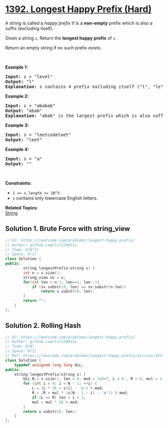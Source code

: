 # [1392. Longest Happy Prefix (Hard)](https://leetcode.com/problems/longest-happy-prefix/)

<p>A string is called a&nbsp;<em>happy prefix</em>&nbsp;if is a <strong>non-empty</strong> prefix which is also a suffix (excluding itself).</p>

<p>Given a string <code>s</code>. Return the <strong>longest happy prefix</strong>&nbsp;of <code>s</code>&nbsp;.</p>

<p>Return an empty string if no such prefix exists.</p>

<p>&nbsp;</p>
<p><strong>Example 1:</strong></p>

<pre><strong>Input:</strong> s = "level"
<strong>Output:</strong> "l"
<strong>Explanation:</strong> s contains 4 prefix excluding itself ("l", "le", "lev", "leve"), and suffix ("l", "el", "vel", "evel"). The largest prefix which is also suffix is given by "l".
</pre>

<p><strong>Example 2:</strong></p>

<pre><strong>Input:</strong> s = "ababab"
<strong>Output:</strong> "abab"
<strong>Explanation:</strong> "abab" is the largest prefix which is also suffix. They can overlap in the original string.
</pre>

<p><strong>Example 3:</strong></p>

<pre><strong>Input:</strong> s = "leetcodeleet"
<strong>Output:</strong> "leet"
</pre>

<p><strong>Example 4:</strong></p>

<pre><strong>Input:</strong> s = "a"
<strong>Output:</strong> ""
</pre>

<p>&nbsp;</p>
<p><strong>Constraints:</strong></p>

<ul>
	<li><code>1 &lt;= s.length &lt;= 10^5</code></li>
	<li><code>s</code> contains only lowercase English letters.</li>
</ul>


**Related Topics**:  
[String](https://leetcode.com/tag/string/)

## Solution 1. Brute Force with string_view

```cpp
// OJ: https://leetcode.com/problems/longest-happy-prefix/
// Author: github.com/lzl124631x
// Time: O(N^2)
// Space: O(1)
class Solution {
public:
        string longestPrefix(string s) {
        int n = s.size();
        string_view sv = s;
        for(int len = n-1; len>=1; len--){
            if (sv.substr(0, len) == sv.substr(n-len))
                return s.substr(0, len);
        }
        return "";
    }
};
```

## Solution 2. Rolling Hash

```cpp
// OJ: https://leetcode.com/problems/longest-happy-prefix/
// Author: github.com/lzl124631x
// Time: O(N)
// Space: O(1)
// Ref: https://leetcode.com/problems/longest-happy-prefix/discuss/547446/C%2B%2BJava-with-picture-incremental-hash-and-DP
class Solution {
    typedef unsigned long long ULL;
public:
    string longestPrefix(string s) {
        ULL N = s.size(), len = 0, mod = 1e9+7, L = 0 , R = 0, mul = 1;
        for (int i = 0; i < N - 1; ++i) {
            L = (L * 26 + s[i] - 'a') % mod;
            R = (R + mul * (s[N - 1 - i] - 'a')) % mod;
            if (L == R) len = i + 1;
            mul = mul * 26 % mod;
        }
        return s.substr(0, len);
    }
};
```